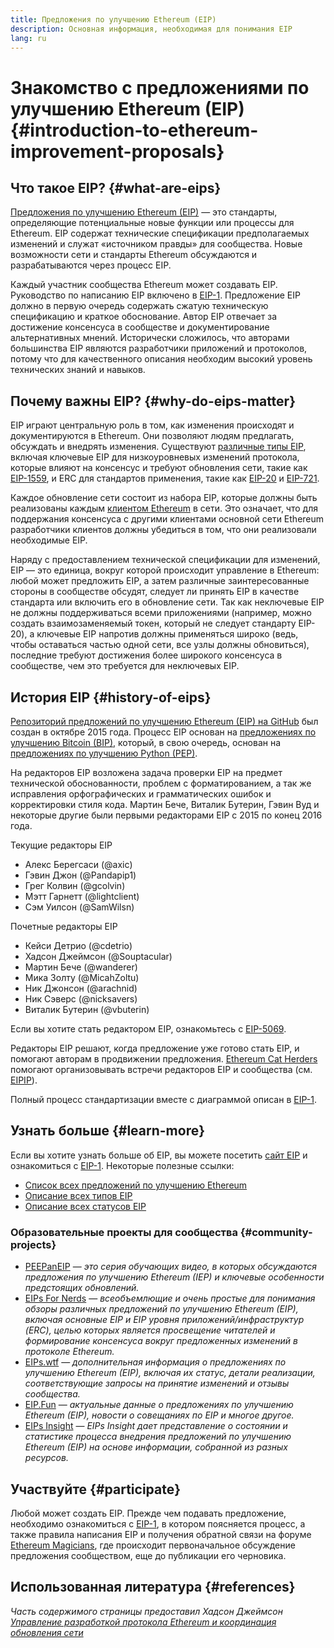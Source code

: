 ```yaml
---
title: Предложения по улучшению Ethereum (EIP)
description: Основная информация, необходимая для понимания EIP
lang: ru
---
```


# Знакомство с предложениями по улучшению Ethereum (EIP) {#introduction-to-ethereum-improvement-proposals}

## Что такое EIP? {#what-are-eips}

[Предложения по улучшению Ethereum (EIP)](https://eips.ethereum.org/) — это стандарты, определяющие потенциальные новые функции или процессы для Ethereum. EIP содержат технические спецификации предполагаемых изменений и служат «источником правды» для сообщества. Новые возможности сети и стандарты Ethereum обсуждаются и разрабатываются через процесс EIP.

Каждый участник сообщества Ethereum может создавать EIP. Руководство по написанию EIP включено в [EIP-1](https://eips.ethereum.org/EIPS/eip-1). Предложение EIP должно в первую очередь содержать сжатую техническую спецификацию и краткое обоснование. Автор EIP отвечает за достижение консенсуса в сообществе и документирование альтернативных мнений. Исторически сложилось, что авторами большинства EIP являются разработчики приложений и протоколов, потому что для качественного описания необходим высокий уровень технических знаний и навыков.

## Почему важны EIP? {#why-do-eips-matter}

EIP играют центральную роль в том, как изменения происходят и документируются в Ethereum. Они позволяют людям предлагать, обсуждать и внедрять изменения. Существуют [различные типы EIP](https://eips.ethereum.org/EIPS/eip-1#eip-types), включая ключевые EIP для низкоуровневых изменений протокола, которые влияют на консенсус и требуют обновления сети, такие как [EIP-1559](https://eips.ethereum.org/EIPS/eip-1559), и ERC для стандартов применения, такие как [EIP-20](https://eips.ethereum.org/EIPS/eip-20) и [EIP-721](https://eips.ethereum.org/EIPS/eip-721).

Каждое обновление сети состоит из набора EIP, которые должны быть реализованы каждым [клиентом Ethereum](/learn/#clients-and-nodes) в сети. Это означает, что для поддержания консенсуса с другими клиентами основной сети Ethereum разработчики клиентов должны убедиться в том, что они реализовали необходимые EIP.

Наряду с предоставлением технической спецификации для изменений, EIP — это единица, вокруг которой происходит управление в Ethereum: любой может предложить EIP, а затем различные заинтересованные стороны в сообществе обсудят, следует ли принять EIP в качестве стандарта или включить его в обновление сети. Так как неключевые EIP не должны поддерживаться всеми приложениями (например, можно создать взаимозаменяемый токен, который не следует стандарту EIP-20), а ключевые EIP напротив должны применяться широко (ведь, чтобы оставаться частью одной сети, все узлы должны обновиться), последние требуют достижения более широкого консенсуса в сообществе, чем это требуется для неключевых EIP.

## История EIP {#history-of-eips}

[Репозиторий предложений по улучшению Ethereum (EIP) на GitHub](https://github.com/ethereum/EIPs) был создан в октябре 2015 года. Процесс EIP основан на [предложениях по улучшению Bitcoin (BIP)](https://github.com/bitcoin/bips), который, в свою очередь, основан на [предложениях по улучшению Python (PEP)](https://www.python.org/dev/peps/).

На редакторов EIP возложена задача проверки EIP на предмет технической обоснованности, проблем с форматированием, а так же исправления орфографических и грамматических ошибок и корректировки стиля кода. Мартин Бече, Виталик Бутерин, Гэвин Вуд и некоторые другие были первыми редакторами EIP с 2015 по конец 2016 года.

Текущие редакторы EIP

- Алекс Берегсаси (@axic)
- Гэвин Джон (@Pandapip1)
- Грег Колвин (@gcolvin)
- Мэтт Гарнетт (@lightclient)
- Сэм Уилсон (@SamWilsn)

Почетные редакторы EIP

- Кейси Детрио (@cdetrio)
- Хадсон Джеймсон (@Souptacular)
- Мартин Бече (@wanderer)
- Мика Золту (@MicahZoltu)
- Ник Джонсон (@arachnid)
- Ник Сэверс (@nicksavers)
- Виталик Бутерин (@vbuterin)

Если вы хотите стать редактором EIP, ознакомьтесь с [EIP-5069](https://eips.ethereum.org/EIPS/eip-5069).

Редакторы EIP решают, когда предложение уже готово стать EIP, и помогают авторам в продвижении предложения. [Ethereum Cat Herders](https://www.ethereumcatherders.com/) помогают организовывать встречи редакторов EIP и сообщества (см. [EIPIP](https://github.com/ethereum-cat-herders/EIPIP)).

Полный процесс стандартизации вместе с диаграммой описан в [EIP-1](https://eips.ethereum.org/EIPS/eip-1).

## Узнать больше {#learn-more}

Если вы хотите узнать больше об EIP, вы можете посетить [сайт EIP](https://eips.ethereum.org/) и ознакомиться с [EIP-1](https://eips.ethereum.org/EIPS/eip-1). Некоторые полезные ссылки:

- [Список всех предложений по улучшению Ethereum](https://eips.ethereum.org/all)
- [Описание всех типов EIP](https://eips.ethereum.org/EIPS/eip-1#eip-types)
- [Описание всех статусов EIP](https://eips.ethereum.org/EIPS/eip-1#eip-process)

### Образовательные проекты для сообщества {#community-projects}

- [PEEPanEIP](https://www.youtube.com/playlist?list=PL4cwHXAawZxqu0PKKyMzG_3BJV_xZTi1F) — *это серия обучающих видео, в которых обсуждаются предложения по улучшению Ethereum (IEP) и ключевые особенности предстоящих обновлений.*
- [EIPs For Nerds](https://ethereum2077.substack.com/t/eip-research) — *всеобъемлющие и очень простые для понимания обзоры различных предложений по улучшению Ethereum (EIP), включая основные EIP и EIP уровня приложений/инфраструктур (ERC), целью которых является просвещение читателей и формирование консенсуса вокруг предложенных изменений в протоколе Ethereum.*
- [EIPs.wtf](https://www.eips.wtf/) — *дополнительная информация о предложениях по улучшению Ethereum (EIP), включая их статус, детали реализации, соответствующие запросы на принятие изменений и отзывы сообщества.*
- [EIP.Fun](https://eipfun.substack.com/) — *актуальные данные о предложениях по улучшению Ethereum (EIP), новости о совещаниях по EIP и многое другое.*
- [EIPs Insight](https://eipsinsight.com/) — *EIPs Insight дает представление о состоянии и статистике процесса внедрения предложений по улучшению Ethereum (EIP) на основе информации, собранной из разных ресурсов.*

## Участвуйте {#participate}

Любой может создать EIP. Прежде чем подавать предложение, необходимо ознакомиться с [EIP-1](https://eips.ethereum.org/EIPS/eip-1), в котором поясняется процесс, а также правила написания EIP и получения обратной связи на форуме [Ethereum Magicians](https://ethereum-magicians.org/), где происходит первоначальное обсуждение предложения сообществом, еще до публикации его черновика.

## Использованная литература {#references}

<cite class="citation">

Часть содержимого страницы предоставил Хадсон Джеймсон [Управление разработкой протокола Ethereum и координация обновления сети](https://hudsonjameson.com/posts/2020-03-23-ethereum-protocol-development-governance-and-network-upgrade-coordination/)

</cite>
